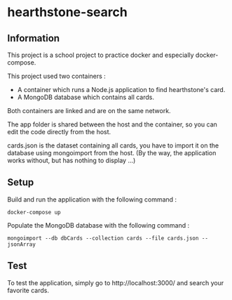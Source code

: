 # hearthstone-search

## Information

This project is a school project to practice docker and especially docker-compose. 

This project used two containers :
- A container which runs a Node.js application to find hearthstone's card.
- A MongoDB database which contains all cards.

Both containers are linked and are on the same network. 

The app folder is shared between the host and the container, so you can edit the code directly from the host.

cards.json is the dataset containing all cards, you have to import it on the database using mongoimport from the host. (By the way, the application works without, but has nothing to display ...)

## Setup

Build and run the application with the following command : 

```
docker-compose up
```

Populate the MongoDB database with the following command :

```
mongoimport --db dbCards --collection cards --file cards.json --jsonArray
```

## Test

To test the application, simply go to http://localhost:3000/ and search your favorite cards. 